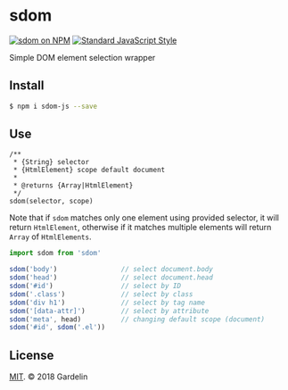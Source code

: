 # sdom

[![sdom on NPM](https://img.shields.io/npm/v/sdom-js.svg?style=flat-square)](https://www.npmjs.com/package/sdom-js) [![Standard JavaScript Style](https://img.shields.io/badge/code_style-standard-brightgreen.svg?style=flat-square)](http://standardjs.com/)

Simple DOM element selection wrapper

## Install

```sh
$ npm i sdom-js --save
```

## Use
```javascrip
/**
 * {String} selector
 * {HtmlElement} scope default document
 *
 * @returns {Array|HtmlElement}
 */
sdom(selector, scope)
```
Note that if `sdom` matches only one element using provided selector, it will return `HtmlElement`, otherwise if it matches multiple elements will return `Array` of `HtmlElements`.
```javascript
import sdom from 'sdom'

sdom('body')                // select document.body
sdom('head')                // select document.head
sdom('#id')                 // select by ID
sdom('.class')              // select by class 
sdom('div h1')              // select by tag name
sdom('[data-attr]')         // select by attribute
sdom('meta', head)          // changing default scope (document)
sdom('#id', sdom('.el'))

```

## License

[MIT](https://opensource.org/licenses/MIT). © 2018 Gardelin

